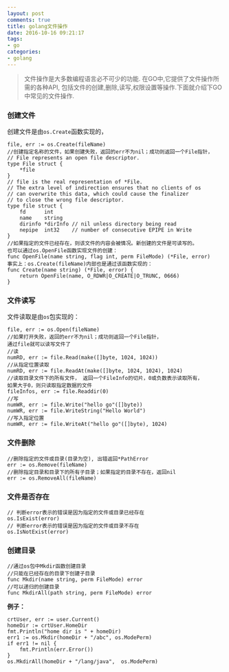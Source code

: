 ```yaml
---
layout: post
comments: true
title: golang文件操作
date: 2016-10-16 09:21:17
tags:
- go
categories:
- golang
---
```


> 文件操作是大多数编程语言必不可少的功能. 在GO中,它提供了文件操作所需的各种API, 包括文件的创建,删除,读写,权限设置等操作.下面就介绍下GO中常见的文件操作.

<!-- more -->

### 创建文件

创建文件是由`os.Create`函数实现的，

```golang
file, err := os.Create(fileName)
//创建指定名称的文件，如果创建失败，返回的err不为nil；成功则返回一个File指针，
// File represents an open file descriptor.
type File struct {
    *file
}
// file is the real representation of *File.
// The extra level of indirection ensures that no clients of os
// can overwrite this data, which could cause the finalizer
// to close the wrong file descriptor.
type file struct {
    fd      int
    name    string
    dirinfo *dirInfo // nil unless directory being read
    nepipe  int32    // number of consecutive EPIPE in Write
}
//如果指定的文件已经存在，则该文件的内容会被情况。新创建的文件是可读写的。
也可以通过os.OpenFile函数实现文件的创建：
func OpenFile(name string, flag int, perm FileMode) (*File, error)
事实上：os.Create(fileName)内部也是通过该函数实现的：
func Create(name string) (*File, error) {
    return OpenFile(name, O_RDWR|O_CREATE|O_TRUNC, 0666)
}
```

### 文件读写

文件读取是由`os`包实现的：

```golang
file, err := os.Open(fileName)
//如果打开失败，返回的err不为nil；成功则返回一个File指针，
通过file就可以读写文件了
//读
numRD, err := file.Read(make([]byte, 1024, 1024))
//从指定位置读取
numRD, err := file.ReadAt(make([]byte, 1024, 1024), 1024)
//读取目录文件下的所有文件， 返回一个FileInfo的切片，0或负数表示读取所有，
如果大于0，则只读取指定数据的文件
fileInfos, err := file.Readdir(0) 
//写
numWR, err := file.Write("hello go"([]byte))
numWR, err := file.WriteString("Hello World")
//写入指定位置
numWR, err := file.WriteAt("hello go"([]byte), 1024)
```

### 文件删除

```golang
//删除指定的文件或目录(目录为空), 出错返回*PathError
err := os.Remove(fileName) 
//删除指定目录和目录下的所有子目录；如果指定的目录不存在，返回nil
err := os.RemoveAll(fileName)    
```

### 文件是否存在

```golang
// 判断error表示的错误是因为指定的文件或目录已经存在
os.IsExist(error) 
// 判断error表示的错误是因为指定的文件或目录不存在
os.IsNotExist(error)
```

### 创建目录

```golang
//通过os包中Mkdir函数创建目录
//只能在已经存在的目录下创建子目录
func Mkdir(name string, perm FileMode) error
//可以递归的创建目录
func MkdirAll(path string, perm FileMode) error
```

**例子：**

```golang
crtUser, err := user.Current()
homeDir := crtUser.HomeDir
fmt.Println("home dir is " + homeDir)
err1 := os.Mkdir(homeDir + "/abc", os.ModePerm)
if err1 != nil {
    fmt.Println(err.Error())
}
os.MkdirAll(homeDir + "/lang/java",  os.ModePerm)
```


                        
                
                
                